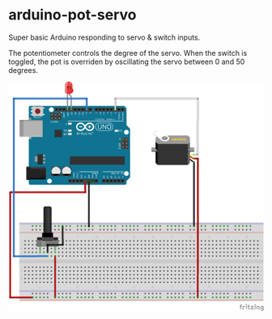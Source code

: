 arduino-pot-servo
=================

Super basic Arduino responding to servo &amp; switch inputs.

The potentiometer controls the degree of the servo. When the switch is toggled, the pot is overriden by oscillating the servo between 0 and 50 degrees.

![arduino-pot-servo](arduino-pot-servo.png?raw=true "arduino-pot-servo")
